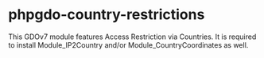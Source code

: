 # phpgdo-country-restrictions
This GDOv7 module features Access Restriction via Countries. It is required to install Module_IP2Country and/or Module_CountryCoordinates as well.
